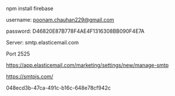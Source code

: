 npm install firebase

username:
poonam.chauhan229@gmail.com

password:
D46820E87B778F4AE4F1316308BB090F4E7A

Server:
smtp.elasticemail.com

Port
2525

https://app.elasticemail.com/marketing/settings/new/manage-smtp

https://smtpjs.com/


048ecd3b-47ca-491c-b16c-648e78cf942c